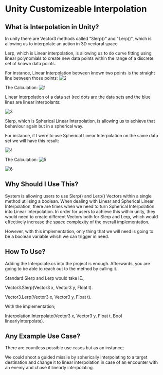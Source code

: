 # Unity Customizeable Interpolation

## What is Interpolation in Unity?

In unity there are Vector3 methods called "Slerp()" and "Lerp()", which is allowing us to interpolate an action in 3D vectoral space.

Lerp, which is Linear interpolation, is allowing us to do curve fitting using linear polynomials
to create new data points within the range of a discrete set of known data points.

For instance, Linear Interpolation between known two points is the straight line between those points:
![2](https://user-images.githubusercontent.com/91648268/204701994-2e5ea2ed-7e49-4ee4-86d0-9074de3513c6.png)

The Calculation:   ![1](https://user-images.githubusercontent.com/91648268/204702199-43f30240-8791-4993-92be-5b02c4aaf88d.png)

Linear Interpolation of a data set (red dots are the data sets and the blue lines are linear interpolants:

![3](https://user-images.githubusercontent.com/91648268/204703093-0aa949ed-7289-4259-9f58-6bb7abda3b3a.png)

Slerp, which is Spherical Linear Interpolation, is allowing us to achieve that behaviour again but in a spherical way.

For instance, if I were to use Spherical Linear Interpolation on the same data set we will have this result:

![4](https://user-images.githubusercontent.com/91648268/204703725-177d63ea-050a-4f1c-96fb-009f84640beb.png)


The Calculation: 
![5](https://user-images.githubusercontent.com/91648268/204703884-bb1a1820-c64a-45e4-93a7-9beb317933aa.png)

![6](https://user-images.githubusercontent.com/91648268/204703911-693d0494-25ef-4f65-8f56-7948b49dbccf.png)

## Why Should I Use This?

System is allowing users to use Slerp() and Lerp() Vectors within a single method utilising a boolean.
When dealing with Linear and Spherical Linear Interpolation, there are times when we need to turn
Spherical Interpolation into Linear Interpolation. In order for users to achieve this within unity,
they would need to create different Vectors both for Slerp and Lerp, which would effectively increase 
the space complexity of the overall implementation.

However, with this implementation, only thing that we will need is going to be a boolean variable which we can trigger in need.

## How To Use?
Adding the Interpolate.cs into the project is enough. Afterwards, you are going to be able to reach out to the method by calling it.

Standard Slerp and Lerp would take IE.;

Vector3.Slerp(Vector3 x, Vector3 y, Float t).

Vector3.Lerp(Vector3 x, Vector3 y, Float t).

With the implementation; 

Interpolation.Interpolate(Vector3 x, Vector3 y, Float t, Bool linearlyInterpolate).

## Any Example Use Case?

There are countless possible use cases but as an instance;

We could shoot a guided missile by spherically interpolating to a target destination
and change it to linear interpolation in case of an encounter with an enemy and chase it linearly interpolating.
